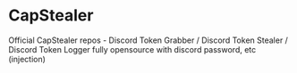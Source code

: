 # CapStealer
Official CapStealer repos - Discord Token Grabber / Discord Token Stealer / Discord Token Logger fully opensource with discord password, etc (injection)
